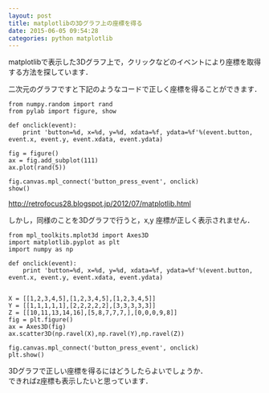 ```yaml
---
layout: post
title: matplotlibの3Dグラフ上の座標を得る
date: 2015-06-05 09:54:28
categories: python matplotlib
---
```

<p>matplotlibで表示した3Dグラフ上で，クリックなどのイベントにより座標を取得する方法を探しています．</p>

<p>二次元のグラフですと下記のようなコードで正しく座標を得ることができます．</p>

```
from numpy.random import rand
from pylab import figure, show

def onclick(event):
    print 'button=%d, x=%d, y=%d, xdata=%f, ydata=%f'%(event.button, event.x, event.y, event.xdata, event.ydata)

fig = figure()
ax = fig.add_subplot(111)
ax.plot(rand(5))

fig.canvas.mpl_connect('button_press_event', onclick)
show()
```

<p><a href="http://retrofocus28.blogspot.jp/2012/07/matplotlib.html" rel="nofollow">http://retrofocus28.blogspot.jp/2012/07/matplotlib.html</a></p>

<p>しかし，同様のことを3Dグラフで行うと，x,y 座標が正しく表示されません．</p>

```
from mpl_toolkits.mplot3d import Axes3D
import matplotlib.pyplot as plt
import numpy as np

def onclick(event):
    print 'button=%d, x=%d, y=%d, xdata=%f, ydata=%f'%(event.button, event.x, event.y, event.xdata, event.ydata)


X = [[1,2,3,4,5],[1,2,3,4,5],[1,2,3,4,5]]
Y = [[1,1,1,1,1],[2,2,2,2,2],[3,3,3,3,3]]
Z = [[10,11,13,14,16],[5,8,7,7,7,],[0,0,0,9,8]]
fig = plt.figure()
ax = Axes3D(fig)
ax.scatter3D(np.ravel(X),np.ravel(Y),np.ravel(Z))

fig.canvas.mpl_connect('button_press_event', onclick)
plt.show()
```

<p>3Dグラフで正しい座標を得るにはどうしたらよいでしょうか．<br>
できればz座標も表示したいと思っています．</p>
